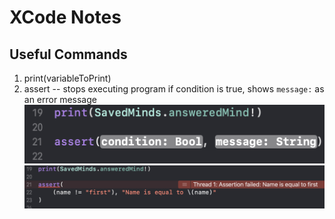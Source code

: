 # XCode Notes

## Useful Commands

1. print(variableToPrint)
2. assert -- stops executing program if condition is true, shows `message:` as an error message
![assertion](./Images/assert-1.png)
![assert-example](./Images/assert-example.png)